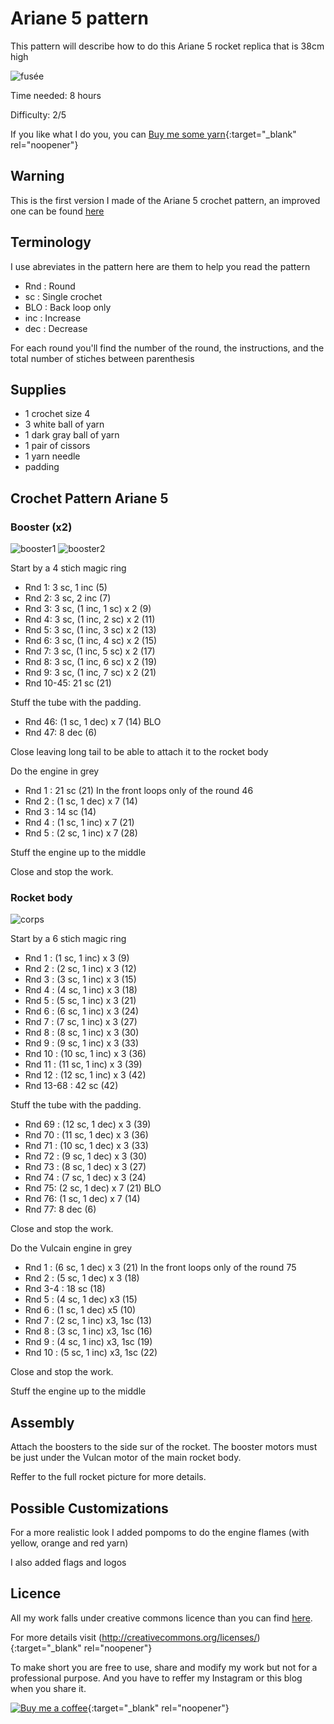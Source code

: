 # Ariane 5 pattern

This pattern will describe how to do this Ariane 5 rocket replica that is 38cm high

![fusée](../../../../media/patterns/ariane5/v1/fusee.jpg)

Time needed: 8 hours

Difficulty: 2/5

If you like what I do you, you can [Buy me some yarn](https://buymeacoffee.com/inuitcrochet){:target="_blank" rel="noopener"}

## Warning

This is the first version I made of the Ariane 5 crochet pattern, an improved one can be found [here](../../v2/en/Ariane5.md)

## Terminology

I use abreviates in the pattern here are them to help you read the pattern

* Rnd : Round
* sc : Single crochet
* BLO : Back loop only
* inc : Increase
* dec : Decrease

For each round you'll find the number of the round, the instructions, and the total number of stiches between parenthesis

## Supplies

* 1 crochet size 4
* 3 white ball of yarn
* 1 dark gray ball of yarn
* 1 pair of cissors
* 1 yarn needle
* padding

## Crochet Pattern Ariane 5

### Booster (x2)

![booster1](../../../../media/patterns/ariane5/v1/booster1.jpg)
![booster2](../../../../media/patterns/ariane5/v1/booster2.jpg)

Start by a 4 stich magic ring

* Rnd 1: 3 sc, 1 inc (5)
* Rnd 2: 3 sc, 2 inc (7)
* Rnd 3: 3 sc, (1 inc, 1 sc) x 2 (9)
* Rnd 4: 3 sc, (1 inc, 2 sc) x 2 (11)
* Rnd 5: 3 sc, (1 inc, 3 sc) x 2 (13)
* Rnd 6: 3 sc, (1 inc, 4 sc) x 2 (15)
* Rnd 7: 3 sc, (1 inc, 5 sc) x 2 (17)
* Rnd 8: 3 sc, (1 inc, 6 sc) x 2 (19)
* Rnd 9: 3 sc, (1 inc, 7 sc) x 2 (21)
* Rnd 10-45: 21 sc (21)

Stuff the tube with the padding.

* Rnd 46: (1 sc, 1 dec) x 7 (14) BLO
* Rnd 47: 8 dec (6)

Close leaving long tail to be able to attach it to the rocket body

Do the engine in grey

* Rnd 1 : 21 sc (21) In the front loops only of the round 46
* Rnd 2 : (1 sc, 1 dec) x 7 (14)
* Rnd 3 : 14 sc (14)
* Rnd 4 : (1 sc, 1 inc) x 7 (21)
* Rnd 5 : (2 sc, 1 inc) x 7 (28)

Stuff the engine up to the middle

Close and stop the work.

### Rocket body

![corps](../../../../media/patterns/ariane5/v1/corps.jpg)

Start by a 6 stich magic ring

* Rnd 1 : (1 sc, 1 inc) x 3 (9)
* Rnd 2 : (2 sc, 1 inc) x 3 (12)
* Rnd 3 : (3 sc, 1 inc) x 3 (15)
* Rnd 4 : (4 sc, 1 inc) x 3 (18)
* Rnd 5 : (5 sc, 1 inc) x 3 (21)
* Rnd 6 : (6 sc, 1 inc) x 3 (24)
* Rnd 7 : (7 sc, 1 inc) x 3 (27)
* Rnd 8 : (8 sc, 1 inc) x 3 (30)
* Rnd 9 : (9 sc, 1 inc) x 3 (33)
* Rnd 10 : (10 sc, 1 inc) x 3 (36)
* Rnd 11 : (11 sc, 1 inc) x 3 (39)
* Rnd 12 : (12 sc, 1 inc) x 3 (42)
* Rnd 13-68 : 42 sc (42)

Stuff the tube with the padding.

* Rnd 69 : (12 sc, 1 dec) x 3 (39) 
* Rnd 70 : (11 sc, 1 dec) x 3 (36)
* Rnd 71 : (10 sc, 1 dec) x 3 (33)
* Rnd 72 : (9 sc, 1 dec) x 3 (30)
* Rnd 73 : (8 sc, 1 dec) x 3 (27)
* Rnd 74 : (7 sc, 1 dec) x 3 (24)
* Rnd 75: (2 sc, 1 dec) x 7 (21) BLO
* Rnd 76: (1 sc, 1 dec) x 7 (14)
* Rnd 77: 8 dec (6)

Close and stop the work.

Do the Vulcain engine in grey

* Rnd 1 : (6 sc, 1 dec) x 3 (21) In the front loops only of the round 75
* Rnd 2 : (5 sc, 1 dec) x 3 (18) 
* Rnd 3-4 : 18 sc (18)
* Rnd 5 : (4 sc, 1 dec) x3 (15)
* Rnd 6 : (1 sc, 1 dec) x5 (10)
* Rnd 7 : (2 sc, 1 inc) x3, 1sc (13)
* Rnd 8 : (3 sc, 1 inc) x3, 1sc (16)
* Rnd 9 : (4 sc, 1 inc) x3, 1sc (19)
* Rnd 10 : (5 sc, 1 inc) x3, 1sc (22)

Close and stop the work.

Stuff the engine up to the middle

## Assembly

Attach the boosters to the side sur of the rocket. The booster motors must be just under the Vulcan motor of the main rocket body.

Reffer to the full rocket picture for more details.

## Possible Customizations

For a more realistic look I added pompoms to do the engine flames (with yellow, orange and red yarn)

I also added flags and logos

## Licence

All my work falls under creative commons licence than you can find [here](LICENCE.md).

For more details visit (http://creativecommons.org/licenses/){:target="_blank" rel="noopener"}

To make short you are free to use, share and modify my work but not for a professional purpose. And you have to reffer my Instagram or this blog when you share it.

[![Buy me a coffee](../../../../media/bmc_qr.png)](https://buymeacoffee.com/inuitcrochet){:target="_blank" rel="noopener"}
